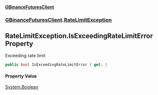 #### [GBinanceFuturesClient](./index.md 'index')
### [GBinanceFuturesClient](./GBinanceFuturesClient.md 'GBinanceFuturesClient').[RateLimitException](./GBinanceFuturesClient-RateLimitException.md 'GBinanceFuturesClient.RateLimitException')
## RateLimitException.IsExceedingRateLimitError Property
Exceeding rate limit  
```csharp
public bool IsExceedingRateLimitError { get; }
```
#### Property Value
[System.Boolean](https://docs.microsoft.com/en-us/dotnet/api/System.Boolean 'System.Boolean')  
